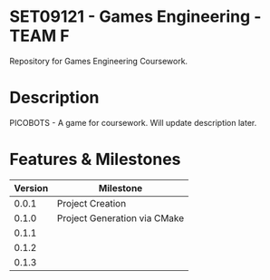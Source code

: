 # SET09121 - Games Engineering - TEAM F

Repository for Games Engineering Coursework. 

# Description

PICOBOTS - A game for coursework. Will update description later.

# Features & Milestones

| Version | Milestone |
| ------ | ------ |
| 0.0.1 | Project Creation |
| 0.1.0 | Project Generation via CMake |
| 0.1.1 |  |
| 0.1.2 |  |
| 0.1.3 |  |
